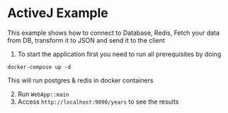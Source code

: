 # ActiveJ Example

This example shows how to connect to Database, Redis, Fetch your data from DB, transform it to JSON and send it to the client

1. To start the application first you need to run all prerequisites by doing

```
docker-compose up -d
```
This will run postgres & redis in docker containers

2. Run `WebApp::main`
3. Access `http://localhost:9090/years` to see the results
